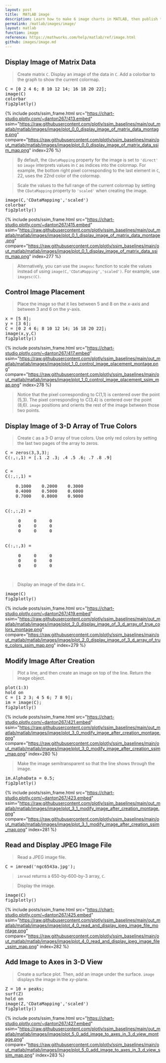 ```yaml
---
layout: post
title:  MATLAB image
description: Learn how to make 6 image charts in MATLAB, then publish them to the Web with Plotly.
permalink: /matlab/images/image/
layout: matlab
function: image
reference: https://mathworks.com/help/matlab/ref/image.html
github: images/image.md
---
```


## Display Image of Matrix Data

> Create matrix `C`. Display an image of the data in `C`. Add a colorbar to the graph to show the current colormap.

<pre class="mcode">C = [0 2 4 6; 8 10 12 14; 16 18 20 22];
image(C)
colorbar
fig2plotly()</pre>
{% include posts/ssim_frame.html 
  src="https://chart-studio.plotly.com/~danton267/413.embed" 
  ssim="https://raw.githubusercontent.com/plotly/ssim_baselines/main/out_matlab/matlab/images/image/plot_0_0_display_image_of_matrix_data_montage.png" 
  compare="https://raw.githubusercontent.com/plotly/ssim_baselines/main/out_matlab/matlab/images/image/plot_0_0_display_image_of_matrix_data_ssim_map.png" 
  index=276
%}

> By default, the `CDataMapping` property for the image is set to `'direct'` so `image` interprets values in `C` as indices into the colormap. For example, the bottom right pixel corresponding to the last element in `C`, 22, uses the 22nd color of the colormap.

> Scale the values to the full range of the current colormap by setting the `CDataMapping` property to `'scaled'` when creating the image.

<pre class="mcode">image(C,'CDataMapping','scaled')
colorbar
fig2plotly()</pre>
{% include posts/ssim_frame.html 
  src="https://chart-studio.plotly.com/~danton267/415.embed" 
  ssim="https://raw.githubusercontent.com/plotly/ssim_baselines/main/out_matlab/matlab/images/image/plot_0_1_display_image_of_matrix_data_montage.png" 
  compare="https://raw.githubusercontent.com/plotly/ssim_baselines/main/out_matlab/matlab/images/image/plot_0_1_display_image_of_matrix_data_ssim_map.png" 
  index=277
%}

> Alternatively, you can use the `imagesc` function to scale the values instead of using `image(C,'CDataMapping','scaled')`. For example, use `imagesc(C)`.



<!--------------------- EXAMPLE BREAK ------------------------->

## Control Image Placement

> Place the image so that it lies between 5 and 8 on the *x*-axis and between 3 and 6 on the *y*-axis.

<pre class="mcode">x = [5 8];
y = [3 6];
C = [0 2 4 6; 8 10 12 14; 16 18 20 22];
image(x,y,C)
fig2plotly()</pre>
{% include posts/ssim_frame.html 
  src="https://chart-studio.plotly.com/~danton267/417.embed" 
  ssim="https://raw.githubusercontent.com/plotly/ssim_baselines/main/out_matlab/matlab/images/image/plot_1_0_control_image_placement_montage.png" 
  compare="https://raw.githubusercontent.com/plotly/ssim_baselines/main/out_matlab/matlab/images/image/plot_1_0_control_image_placement_ssim_map.png" 
  index=278
%}

> Notice that the pixel corresponding to C(1,1) is centered over the point (5,3). The pixel corresponding to C(3,4) is centered over the point (8,6). `image` positions and orients the rest of the image between those two points.



<!--------------------- EXAMPLE BREAK ------------------------->

## Display Image of 3-D Array of True Colors

> Create `C` as a 3-D array of true colors. Use only red colors by setting the last two pages of the array to zeros.

<pre class="mcode">C = zeros(3,3,3);
C(:,:,1) = [.1 .2 .3; .4 .5 .6; .7 .8 .9]</pre>
<pre class="mcode"><div class="codeoutput"><pre>C = 
C(:,:,1) =

    0.1000    0.2000    0.3000
    0.4000    0.5000    0.6000
    0.7000    0.8000    0.9000


C(:,:,2) =

     0     0     0
     0     0     0
     0     0     0


C(:,:,3) =

     0     0     0
     0     0     0
     0     0     0

</pre></div></pre>
> Display an image of the data in `C`. 

<pre class="mcode">image(C)
fig2plotly()</pre>
{% include posts/ssim_frame.html 
  src="https://chart-studio.plotly.com/~danton267/419.embed" 
  ssim="https://raw.githubusercontent.com/plotly/ssim_baselines/main/out_matlab/matlab/images/image/plot_2_0_display_image_of_3_d_array_of_true_colors_montage.png" 
  compare="https://raw.githubusercontent.com/plotly/ssim_baselines/main/out_matlab/matlab/images/image/plot_2_0_display_image_of_3_d_array_of_true_colors_ssim_map.png" 
  index=279
%}



<!--------------------- EXAMPLE BREAK ------------------------->

## Modify Image After Creation

> Plot a line, and then create an image on top of the line. Return the image object.

<pre class="mcode">plot(1:3)
hold on
C = [1 2 3; 4 5 6; 7 8 9];
im = image(C);
fig2plotly()</pre>
{% include posts/ssim_frame.html 
  src="https://chart-studio.plotly.com/~danton267/421.embed" 
  ssim="https://raw.githubusercontent.com/plotly/ssim_baselines/main/out_matlab/matlab/images/image/plot_3_0_modify_image_after_creation_montage.png" 
  compare="https://raw.githubusercontent.com/plotly/ssim_baselines/main/out_matlab/matlab/images/image/plot_3_0_modify_image_after_creation_ssim_map.png" 
  index=280
%}

> Make the image semitransparent so that the line shows through the image.

<pre class="mcode">im.AlphaData = 0.5;
fig2plotly()</pre>
{% include posts/ssim_frame.html 
  src="https://chart-studio.plotly.com/~danton267/423.embed" 
  ssim="https://raw.githubusercontent.com/plotly/ssim_baselines/main/out_matlab/matlab/images/image/plot_3_1_modify_image_after_creation_montage.png" 
  compare="https://raw.githubusercontent.com/plotly/ssim_baselines/main/out_matlab/matlab/images/image/plot_3_1_modify_image_after_creation_ssim_map.png" 
  index=281
%}



<!--------------------- EXAMPLE BREAK ------------------------->

## Read and Display JPEG Image File

> Read a JPEG image file.

<pre class="mcode">C = imread('ngc6543a.jpg');</pre>
> `imread` returns a 650-by-600-by-3 array, `C`.

> Display the image. 

<pre class="mcode">image(C)
fig2plotly()</pre>
{% include posts/ssim_frame.html 
  src="https://chart-studio.plotly.com/~danton267/425.embed" 
  ssim="https://raw.githubusercontent.com/plotly/ssim_baselines/main/out_matlab/matlab/images/image/plot_4_0_read_and_display_jpeg_image_file_montage.png" 
  compare="https://raw.githubusercontent.com/plotly/ssim_baselines/main/out_matlab/matlab/images/image/plot_4_0_read_and_display_jpeg_image_file_ssim_map.png" 
  index=282
%}



<!--------------------- EXAMPLE BREAK ------------------------->

## Add Image to Axes in 3-D View

> Create a surface plot. Then, add an image under the surface. `image` displays the image in the *xy*-plane.

<pre class="mcode">Z = 10 + peaks;
surf(Z)
hold on 
image(Z,'CDataMapping','scaled')
fig2plotly()</pre>
{% include posts/ssim_frame.html 
  src="https://chart-studio.plotly.com/~danton267/427.embed" 
  ssim="https://raw.githubusercontent.com/plotly/ssim_baselines/main/out_matlab/matlab/images/image/plot_5_0_add_image_to_axes_in_3_d_view_montage.png" 
  compare="https://raw.githubusercontent.com/plotly/ssim_baselines/main/out_matlab/matlab/images/image/plot_5_0_add_image_to_axes_in_3_d_view_ssim_map.png" 
  index=283
%}



<!--------------------- EXAMPLE BREAK ------------------------->

